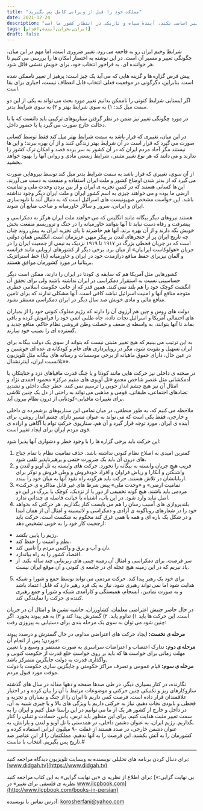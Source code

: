 ```yaml
---
title: "مملکت خود را قبل از ویرانی کامل پس بگیرید"
date: 2021-12-24
description: "اگر شرایط کنونی ایران ثابت بماند و تغییر اساسی نکند، آیندهٔ سیاه و تاریکی در انتظار کشور ما است"
tags: [ایران,بحران,آینده,اقدام]
draft: false
---
```

شرایط وخیم ایران رو به فاجعه می رود. تغییر ضروری است، اما مهم در این میان، چگونگی تغییر و مسیر آن است. در این نوشته به اختصار امکان ها را بررسی می کنیم تا هر خواننده ای، به فراخور انتخاب خود، برای خویش نقشی قائل شود.

پیش فرض گزاره ها و گزینه هایی که می آید یک چیز است: پرهیز از تغییر ناممکن شده است. بنابراین، دگرگونی در موقعیت فعلی انتخاب قابل انعطاف نیست، اجباری برای بقا است.

اگر ایستایی شرایط کنونی را ناممکن بدانیم تغییر مورد بحث می تواند به یکی از این دو سمت میل کند: ۱) به سوی شرایط بهتر و ۲) به سوی شرایط بدتر.

در مورد چگونگی تغییر نیز ضمن در نظر گرفتن سناریوهای ترکیبی باید دانست که یا با دخالت خارج صورت می گیرد یا با حضور داخل.

در این میان، تغییری که قرار باشد به سمت شرایط بهتر میل کند فقط توسط کسانی صورت می گیرد که قرار است در آن شرایط بهتر زندگی کنند و از آن بهره ببرند؛ و این ها نیستند مگر آحاد مردم ایران که در آن کشور به سر برده قصد و امکان ترک کشور را ندارند و می دانند که  هر نوع تغییر مثبتی، شرایط زیستی مادی و روانی آنها را بهبود خواهد بخشید.

از آن سوی، تغییری که قرار باشد به سمت شرایط بدتر میل کند توسط نیروهایی صورت می گیرد که از بدتر شدن اوضاع کشور و ملت ایران استفاده و منفعت به دست می آورند. این ها کسانی هستند که در کمینِ تجزیه ی ایران و از بین بردن وحدت ملی و تمامیت ارضی ما بوده و می خواهند چیزی به اسم کشور ایران و ملت ایران دیگر وجود نداشته باشد. این خواست مشخص صهیونیست های اسرائیل است که به دنبال آنند با نابودسازی ایران و ایرانی، سرور و سالار خاورمیانه و صاحب منابع آن شوند.

هستند نیروهای دیگر بیگانه مانند انگلیس که می خواهند ملت ایران هرگز به دمکراسی و پیشرفت و رفاه دست نیابد تا آنها بتوانند خاورمیانه را در جنگ و تروریسم منفعت بخش خویش نگه دارند و از آن بهره برند. آنها هم حاضرند تا پای تجزیه ایران به پیش روند چنان چه تاریخ ایران پر از خنجرهای لندن بر پیکر میهن عزیزمان است. انگلیس همان دولتی است که در جریان قحطی بزرگ در ۱۹۱۷ تا ۱۹۱۹ نزدیک به نیمی از جمعیت ایران را در جریان «هولوکاست ایرانیان» از میان برد. برخی دیگر از کشورهای اروپایی مانند فرانسه و آلمان نیزبرای حفظ منافع درازمدت خود در ایران و خاورمیانه {با} خط استراتژیک بریتانیا در مورد کشورمان موافق هستند.

کشورهایی مثل آمریکا هم که سابقه ی کودتا در ایران را دارند، ممکن است دیگر حساسیتی نسبت به استقرار دمکراسی در ایران نداشته باشند ولی برای تحقق آن انگشت کوچک خود را هم بلند نمی کنند. همین قدر که از جانب حکومت اسلامی خطری متوجه منافع آنها و امنیت اسرائیل نباشد کافی است. آنها مشکلی ندارند که برای تامین منافع مالی و مادی خویش صد سال دیگر در ایران دمکراسی مستقر نشود.

دولت های روس و چین هم آرزوی آن را دارند که رژیم مفلوک کنونی خود را از بمباران های احتمالی آمریکا و اسرائیل نجات داده، جاه طلبی اتمی خود را فراموش کرده و باقی بماند تا آنها بتوانند، به واسطه ی ضعف و خصلت وطن فروشی نظام حاکم، منافع جدید و گسترده ای را نصیب خود سازند.

به این ترتیب می بینیم که هیچ تغییر مثبتی نیست که بتواند از سوی یک دولت بیگانه برای ایران تسهیل و تقویت شود، مگر در رویاپردازی های خام و کودکانه ی عده ای خوشبین و در عین حال، دارای حقوق ماهیانه از برخی موسسات و رسانه های بیگانه مثل تلویزیون «بَلانسبت ایران، اینترنشنال».

در صحنه ی داخلی نیز حرکت هایی مانند کودتا و یا جنگ قدرت مافیاهای دزد و جنایتکار، با آدمکشانی مثل عنصرِ شاخص مجمع «تل آویوی های مقیم مرکز» محمود احمدی نژاد و امثال آن نیز هیچ چشم انداز خوبی را ترسیم نمی کنند. خطر جنگ داخلی و تشدیدِ تضادهای اجتماعی، طبقاتی، قومی و مذهبی می تواند به راحتی از دل یک چنین تلاشی برای تغییرات مافیایی-کودتایی از درون نظام بیرون آید.
 
ملاحظه می کنیم که، به طور منطقی، در میان تمامی این سناریوهای برشمرده ی داخلی و خارجی، فقط یکی است که می تواند به عنوان مسیرِ دارای چشم انداز روشن، برای آینده ی ایران، مورد توجه قرار گیرد و آن هم، سناریوی حرکتِ توام با آگاهی و اراده ی قوی مردم ایران برای ایجاد تغییر است.

این حرکت باید برخی گزاره ها را با وجود خطر و دشواری آنها پذیرا شود: 

1. کمترین امیدی به اصلاح نظام کنونی نداشته باشد. حذف تمامیت نظام با تمام جناح های درون آن باید یک ضرورت حتمی و پرهیزناپذیر تلقی شود. 
2. فریب هیچ جریان وابسته به بیگانه را نخورد. حرکت های وابسته به تل آویو و لندن و واشنگتن و آنکارا و ریاض فراوان و افراد خودفروش و وطن فروش و نوکر برای اربابانشان در تلاش هستند. حرکت باید هرگونه راه نفوذ آنها به میان خود را ببندد. 
3. «تمامیت ارضی» و «وحدت ملی» پیش شرط های غیر قابل مذاکره ی حرکت مردمی باید باشند. هیچ گونه تخفیفی از دور یا از نزدیک، کوچک یا بزرگ در این دو اصل نباید وارد شود. در این باب، اشتباه با خیانت فاصله ی چندانی ندارد. 
4. بلندپروازی های آسیب رسان را هم می بایست کنار بگذاریم. هر حرکتی که بخواهد خود را در شعارهای رویاگونه ی آزادی و دمکراسی و لائیسیته و امثال آن از همان ابتدا و در شکل یک باره ای و همه با همی غرق کند محکوم به شکست است. حرکت باید ارجحیت کار خود را به خوبی تشخیص دهد:
 * رژیم را پایین بکشد. 
 * نظم و امنیت را حفظ کند. 
 * نان و آب و برق و واکسن مردم را تامین کند. 
 * اقتصاد کشور را به راه بیاندازد. 
 * سر فرصت، برای دمکراسی و امثال آن زمینه چینی های زیربنایی چند ساله بکند. از یاد نبریم که در این زمینه هیچ عجله ای در جامعه ی کنونی و آن موقع ایران نیست. 
5. برای خود یک رهبر پیدا کند. حرکت مردمی می تواند توسط جمع و شورا و شبکه هدایت شود اما نمی تواند رهبری شود. نیاز به یک فرد رهبر دارد که قابل اعتماد باشد و به صورت نمادین، انسجام، همبستگی و کارآمدی شبکه و شورا و جمع رهبری کننده ی حرکت را نمایندگی کند. 

در حال حاضر جنبش اعتراضی معلمان، کشاورزان، حاشیه نشین ها و امثال آن در جریان است. این حرکت ها باید ۱) تداوم یابد. ۲) گسترش پیدا کند و ۳) به هم پیوند بخورد. اگر چنین شود می توان به سوی یک مرحله بندی برای دستیابی به پیروزی رفت:

**مرحله ی نخست:** ایجاد حرکت های اعتراضی مداوم، در حال گسترش و درصدد پیوند خوردن؛ پس از انجام آن:  
**مرحله ی دوم:** تدارک اعتصاب و اعتراضات سراسری به صورت مستمر و وسیع و با تعیین مهلت زمانی برای خواست ها که باید بر روی خواستِ خلع قدرت از حکومت کنونی و واگذاری قدرت به دولت جایگزین متمرکز باشد.  
**مرحله ی سوم:** قیام عمومی و تصرف مراکز حکومتی و جایگزین سازی حکومت با دولت موقت مورد قبول مردم.

نگارنده، در کنار بسیاری دیگر، در طی صدها صفحه و دهها مقاله در سال های گذشته سازوکارهای ریز و تکنیکی چنین حرکتی و موضوعات مرتبط با آن را بیان کرده و در اختیار علاقمندان قرار داده است. فرصت کمی داریم تا ایران را از جنگ و بمباران و تجزیه و قحطی و نابودی نجات دهیم. نیاز به حرکتی داریم با ویژگی های بالا و یا چیزی شبیه به آن. در داخل و خارج از کشور هر یک از ما می توانیم در این راستا عمل کنیم و ایران را به سمت تغییر مثبت هدایت کنیم. برای این منظور باید ترس، یأس، حسادت و تنبلی را کنار بگذاریم. رژیم ایران، به عنوان دشمن داخلی، در همدستی با تل آویو و لندن و یارانش، به عنوان دشمن خارجی، در صدد هستند از غفلت ۹۰ میلیون ایرانی استفاده کرده و کشورمان را به آتش بکشند. این فرصت را به آنها ندهیم. مملکتمان را از این عناصر ضد تاریخ پس بگیریم. انتخاب با ماست.#

---
برای دنبال کردن برنامه های تحلیلی نویسنده به وبسایت تلویزیون دیدگاه مراجعه کنید: [www.didgah.tv](https://www.didgah.tv)

برای اطلاع از نظریه ی «بی نهایت گرایی» به این کتاب مراجعه کنید: 
[«بی نهایت گرایی: نظریه ی فلسفی برای تغییر» در www.ilcpbook.com](http://www.ilcpbook.com/books-in-persian)

آدرس تماس با نویسنده: korosherfani@yahoo.com
